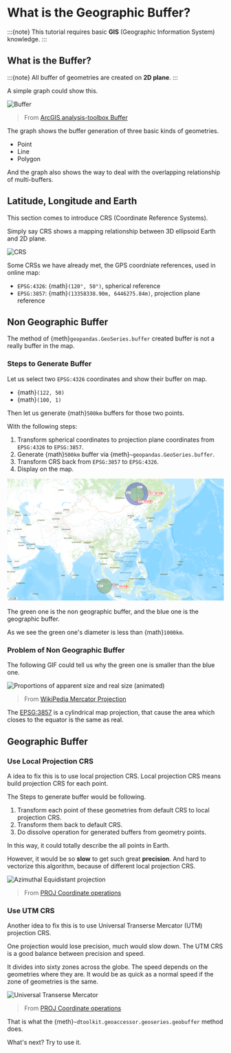 # What is the Geographic Buffer?

:::{note}
This tutorial requires basic **GIS** (Geographic Information System) knowledge.
:::

## What is the Buffer?

:::{note}
All buffer of geometries are created on **2D plane**.
:::

A simple graph could show this.

![Buffer](https://desktop.arcgis.com/en/arcmap/latest/tools/analysis-toolbox/GUID-267CF0D1-DB92-456F-A8FE-F819981F5467-web.png)

> From [ArcGIS analysis-toolbox Buffer](https://desktop.arcgis.com/en/arcmap/latest/tools/analysis-toolbox/buffer.htm)

The graph shows the buffer generation of three basic kinds of geometries.

- Point
- Line
- Polygon

And the graph also shows the way to deal with the overlapping relationship of multi-buffers.

## Latitude, Longitude and Earth

This section comes to introduce CRS (Coordinate Reference Systems).

Simply say CRS shows a mapping relationship between 3D ellipsoid Earth and 2D plane.

![CRS](https://docs.qgis.org/2.8/en/_images/projection_families.png)

Some CRSs we have already met, the GPS coordniate references, used in online map:

- `EPSG:4326`: {math}`(120°, 50°)`, spherical reference
- `EPSG:3857`: {math}`(13358338.90m, 6446275.84m)`, projection plane reference

## Non Geographic Buffer

The method of {meth}`geopandas.GeoSeries.buffer` created buffer is not a really buffer in the map.

### Steps to Generate Buffer

Let us select two `EPSG:4326` coordinates and show their buffer on map.

- {math}`(122, 50)`
- {math}`(100, 1)`

Then let us generate {math}`500km` buffers for those two points.

With the following steps:

1. Transform spherical coordinates to projection plane coordinates from `EPSG:4326` to `EPSG:3857`.
2. Generate {math}`500km` buffer via {meth}`~geopandas.GeoSeries.buffer`.
3. Transform CRS back from `EPSG:3857` to `EPSG:4326`.
4. Display on the map.

![Points buffer](../_static/points-buffer.png)

The green one is the non geographic buffer, and the blue one is the geographic buffer.

As we see the green one's diameter is less than {math}`1000km`.

### Problem of Non Geographic Buffer

The following GIF could tell us why the green one is smaller than the blue one.

![Proportions of apparent size and real size (animated)](https://upload.wikimedia.org/wikipedia/commons/e/ee/Worlds_animate.gif)

> From [WikiPedia Mercator Projection](https://en.wikipedia.orgwiki/Mercator_projection)

The [EPSG:3857](https://proj.org/operations/projections/merc.html) is a cylindrical map projection, that cause the area which closes to the equator is the same as real.

## Geographic Buffer

### Use Local Projection CRS

A idea to fix this is to use local projection CRS.
Local projection CRS means build projection CRS for each point.

The Steps to generate buffer would be following.

1. Transform each point of these geometries from default CRS to local projection CRS.
2. Transform them back to default CRS.
3. Do dissolve operation for generated buffers from geometry points.

In this way, it could totally describe the all points in Earth.

However, it would be so **slow** to get such great **precision**. And hard to vectorize this algorithm, because of different local projection CRS.

![Azimuthal Equidistant projection](https://proj.org/_images/aeqd.png)

> From [PROJ Coordinate operations](https://proj.org/operations/projections/aeqd.html)

### Use UTM CRS

Another idea to fix this is to use Universal Transerse Mercator (UTM) projection CRS.

One projection would lose precision, much would slow down. The UTM CRS is a good balance between precision and speed.

It divides into sixty zones across the globe. The speed depends on the geometries where they are.
It would be as quick as a normal speed if the zone of geometries is the same.

![Universal Transerse Mercator](https://proj.org/_images/utm_zones.png)

> From [PROJ Coordinate operations](https://proj.org/operations/projections/utm.html)

That is what the {meth}`~dtoolkit.geoaccessor.geoseries.geobuffer` method does.

What's next? Try to use it.
